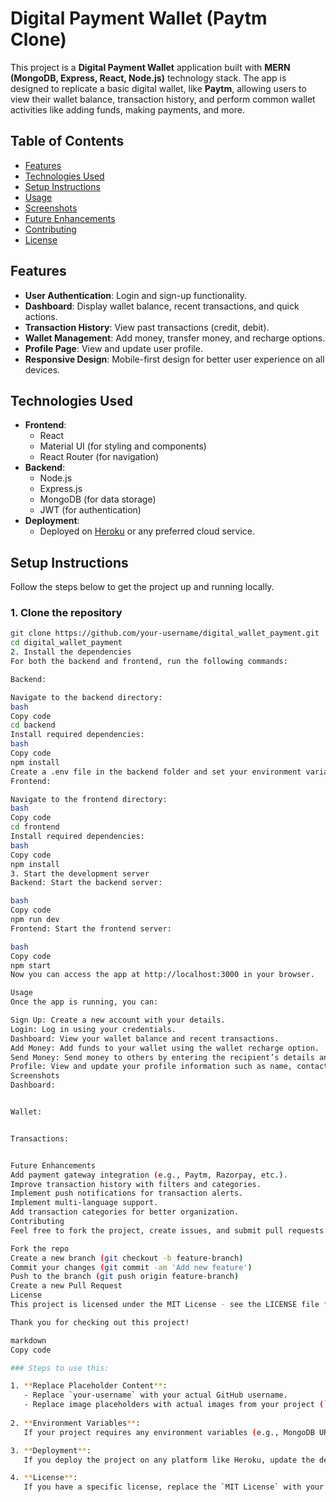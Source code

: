 # Digital Payment Wallet (Paytm Clone)

This project is a **Digital Payment Wallet** application built with **MERN (MongoDB, Express, React, Node.js)** technology stack. The app is designed to replicate a basic digital wallet, like **Paytm**, allowing users to view their wallet balance, transaction history, and perform common wallet activities like adding funds, making payments, and more.

## Table of Contents

- [Features](#features)
- [Technologies Used](#technologies-used)
- [Setup Instructions](#setup-instructions)
- [Usage](#usage)
- [Screenshots](#screenshots)
- [Future Enhancements](#future-enhancements)
- [Contributing](#contributing)
- [License](#license)

## Features

- **User Authentication**: Login and sign-up functionality.
- **Dashboard**: Display wallet balance, recent transactions, and quick actions.
- **Transaction History**: View past transactions (credit, debit).
- **Wallet Management**: Add money, transfer money, and recharge options.
- **Profile Page**: View and update user profile.
- **Responsive Design**: Mobile-first design for better user experience on all devices.

## Technologies Used

- **Frontend**:
  - React
  - Material UI (for styling and components)
  - React Router (for navigation)
- **Backend**:
  - Node.js
  - Express.js
  - MongoDB (for data storage)
  - JWT (for authentication)
- **Deployment**:
  - Deployed on [Heroku](https://heroku.com) or any preferred cloud service.

## Setup Instructions

Follow the steps below to get the project up and running locally.

### 1. Clone the repository

```bash
git clone https://github.com/your-username/digital_wallet_payment.git
cd digital_wallet_payment
2. Install the dependencies
For both the backend and frontend, run the following commands:

Backend:

Navigate to the backend directory:
bash
Copy code
cd backend
Install required dependencies:
bash
Copy code
npm install
Create a .env file in the backend folder and set your environment variables (e.g., database URI, JWT secret, etc.).
Frontend:

Navigate to the frontend directory:
bash
Copy code
cd frontend
Install required dependencies:
bash
Copy code
npm install
3. Start the development server
Backend: Start the backend server:

bash
Copy code
npm run dev
Frontend: Start the frontend server:

bash
Copy code
npm start
Now you can access the app at http://localhost:3000 in your browser.

Usage
Once the app is running, you can:

Sign Up: Create a new account with your details.
Login: Log in using your credentials.
Dashboard: View your wallet balance and recent transactions.
Add Money: Add funds to your wallet using the wallet recharge option.
Send Money: Send money to others by entering the recipient’s details and amount.
Profile: View and update your profile information such as name, contact details, etc.
Screenshots
Dashboard:


Wallet:


Transactions:


Future Enhancements
Add payment gateway integration (e.g., Paytm, Razorpay, etc.).
Improve transaction history with filters and categories.
Implement push notifications for transaction alerts.
Implement multi-language support.
Add transaction categories for better organization.
Contributing
Feel free to fork the project, create issues, and submit pull requests. If you would like to contribute, please follow these steps:

Fork the repo
Create a new branch (git checkout -b feature-branch)
Commit your changes (git commit -am 'Add new feature')
Push to the branch (git push origin feature-branch)
Create a new Pull Request
License
This project is licensed under the MIT License - see the LICENSE file for details.

Thank you for checking out this project!

markdown
Copy code

### Steps to use this:

1. **Replace Placeholder Content**: 
   - Replace `your-username` with your actual GitHub username.
   - Replace image placeholders with actual images from your project (`![Screenshot](image-link)`).
   
2. **Environment Variables**: 
   If your project requires any environment variables (e.g., MongoDB URI, JWT secrets), make sure to mention that they should be set in the `.env` file in the backend section.

3. **Deployment**:
   If you deploy the project on any platform like Heroku, update the deployment section accordingly with the live URL.

4. **License**: 
   If you have a specific license, replace the `MIT License` with your chosen license or remove the section if no

